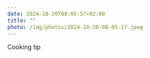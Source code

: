```yaml
---
date: 2024-10-20T08:05:57+02:00
title: ""
photo: /img/photos/2024-10-20-08-05-17.jpeg
---
```

Cooking tip